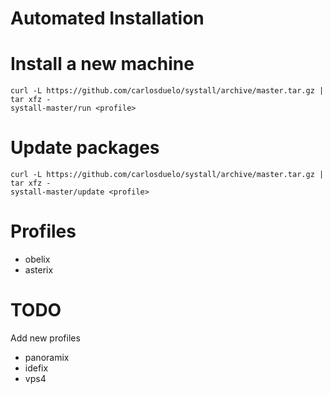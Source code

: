 Automated Installation
======================

# Install a new machine

```
curl -L https://github.com/carlosduelo/systall/archive/master.tar.gz | tar xfz -
systall-master/run <profile>
```

# Update packages
```
curl -L https://github.com/carlosduelo/systall/archive/master.tar.gz | tar xfz -
systall-master/update <profile>
```

# Profiles
 - obelix
 - asterix

# TODO
Add new profiles
 - panoramix
 - idefix
 - vps4
